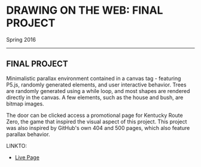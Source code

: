 # DRAWING ON THE WEB: FINAL PROJECT
Spring 2016

----------

## FINAL PROJECT
Minimalistic parallax environment contained in a canvas tag - featuring P5.js, randomly generated elements, and user interactive behavior. Trees are randomly generated using a while loop, and most shapes are rendered directly in the canvas. A few elements, such as the house and bush, are bitmap images.

The door can be clicked access a promotional page for Kentucky Route Zero, the game that inspired the visual aspect of this project. This project was also inspired by GitHub's own 404 and 500 pages, which also feature parallax behavior.

LINKTO:
- [Live Page](http://i6.cims.nyu.edu/~ahf254/380/07/index.html)
